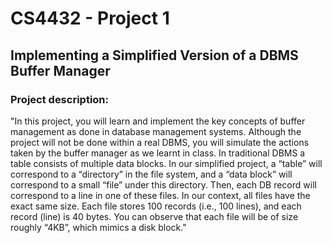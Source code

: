 # CS4432 - Project 1
## Implementing a Simplified Version of a DBMS Buffer Manager

### Project description:
"In this project, you will learn and implement the key concepts of buffer management as done in database management
systems. Although the project will not be done within a real DBMS, you will simulate the actions taken by the buffer
manager as we learnt in class.
In traditional DBMS a table consists of multiple data blocks. In our simplified project, a “table” will correspond to a
“directory” in the file system, and a “data block” will correspond to a small “file” under this directory. Then, each DB
record will correspond to a line in one of these files. In our context, all files have the exact same size. Each file stores
100 records (i.e., 100 lines), and each record (line) is 40 bytes. You can observe that each file will be of size roughly
“4KB”, which mimics a disk block."
